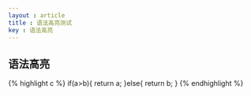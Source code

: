 ```yaml
---
layout : article 
title : 语法高亮测试
key : 语法高亮
---
```

## 语法高亮
{% highlight c %}
if(a>b){
	return a;
}else{
	return b;
}
{% endhighlight %}
